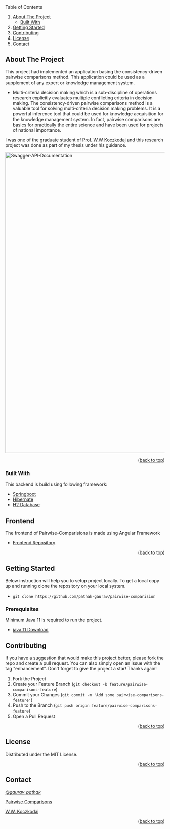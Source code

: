 <div id="top"></div>
<!--
*** Thanks for checking out the project. If you have a suggestion
*** that would make this better, please fork the repo and create a pull request
*** or simply open an issue with the tag "enhancement".
*** Don't forget to give the project a star!
*** Thanks again! Now go create something AMAZING! :D
-->

<!-- TABLE OF CONTENTS -->

  <summary>Table of Contents</summary>
  <ol>
    <li>
      <a href="#about-the-project">About The Project</a>
      <ul>
        <li><a href="#built-with">Built With</a></li>
      </ul>
    </li>
    <li>
      <a href="#getting-started">Getting Started</a>
    </li>
    <li><a href="#contributing">Contributing</a></li>
    <li><a href="#license">License</a></li>
    <li><a href="#contact">Contact</a></li>
  </ol>


<!-- ABOUT THE PROJECT -->
## About The Project

This project had implemented an application basing the consistency-driven pairwise comparisons method. This application could be used as a supplement of any expert or knowledge management system.

* Multi-criteria decision making which is a sub-discipline of operations research explicitly evaluates multiple conflicting criteria in decision making. The consistency-driven pairwise comparisons method is a valuable tool for solving multi-criteria decision making problems. It is a powerful inference tool that could be used for knowledge acquisition for the knowledge management system. In fact, pairwise comparisons are basics for practically the entire science and have been used for projects of national importance.

I was one of the graduate student of [Prof. W.W Koczkodaj](https://en.wikipedia.org/wiki/Waldemar_W._Koczkodaj) and this research project was done as part of my thesis under his guidance.

<img width="950" alt="Swagger-API-Documentation" src="https://user-images.githubusercontent.com/31382963/163623210-841d8517-a316-4950-a58f-29b39fab9cb4.png">


<p align="right">(<a href="#top">back to top</a>)</p>

### Built With

This backend is build using following framework:
* [Springboot](https://spring.io/projects/spring-boot)
* [Hibernate](https://hibernate.org/)
* [H2 Database](https://www.h2database.com/html/main.html)

## Frontend
The frontend of Pairwise-Comparisions is made using Angular Framework
* [Frontend Repository](https://github.com/pathak-gaurav/pairwise-ui-final)

<p align="right">(<a href="#top">back to top</a>)</p>

<!-- GETTING STARTED -->
## Getting Started

Below instruction will help you to setup project locally.
To get a local copy up and running clone the repository on your local system.

* ``` git clone https://github.com/pathak-gaurav/pairwise-comparision ``` 

### Prerequisites

Minimum Java 11 is required to run the project. 
* [java 11 Download](https://www.oracle.com/java/technologies/downloads/#java11)

<!-- CONTRIBUTING -->
## Contributing

If you have a suggestion that would make this project better, please fork the repo and create a pull request. You can also simply open an issue with the tag "enhancement".
Don't forget to give the project a star! Thanks again!

1. Fork the Project
2. Create your Feature Branch (`git checkout -b feature/pairwise-comparisons-feature`)
3. Commit your Changes (`git commit -m 'Add some pairwise-comparisons-feature'`)
4. Push to the Branch (`git push origin feature/pairwise-comparisons-feature`)
5. Open a Pull Request

<p align="right">(<a href="#top">back to top</a>)</p>

<!-- LICENSE -->
## License

Distributed under the MIT License.

<p align="right">(<a href="#top">back to top</a>)</p>



<!-- CONTACT -->
## Contact

[@_gaurav_pathak_](https://twitter.com/_gaurav_pathak_) 

[Pairwise Comparisons](https://github.com/pathak-gaurav/pairwise-comparision)

[W.W. Koczkodaj](https://web.cs.laurentian.ca//wkoczkodaj/info.html)

<p align="right">(<a href="#top">back to top</a>)</p>

